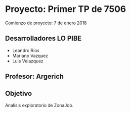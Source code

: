 ﻿# Proyecto: Primer TP de 7506

Comienzo de proyecto: 7 de enero 2018

## Desarrolladores LO PIBE
  + Leandro Ríos
  + Mariano Vazquez
  + Luis Velazquez
  
## Profesor: Argerich

## Objetivo

Analisis exploratorio de ZonaJob.